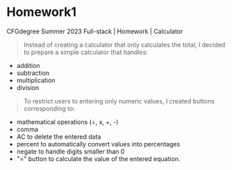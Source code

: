 # Homework1
CFGdegree Summer 2023 Full-stack | Homework | Calculator

>Instead of creating a calculator that only calculates the total, I decided to prepare a simple calculator that handles:

- addition
- subtraction
- multiplication
- division

>To restrict users to entering only numeric values, I created buttons corresponding to:
- mathematical operations (÷, x, +, -)
- comma 
- AC to delete the entered data
- percent to automatically convert values into percentages
- negate to handle digits smaller than 0
- "=" button to calculate the value of the entered equation.
